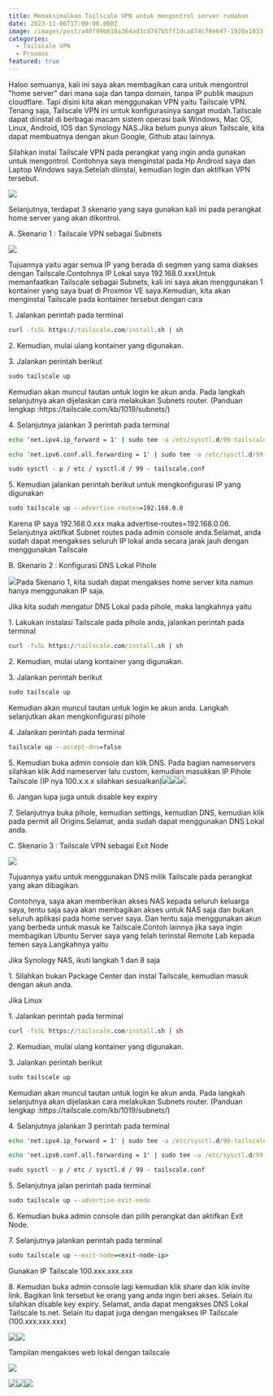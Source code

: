 ```yaml
---
title: Memaksimalkan Tailscale VPN untuk mengontrol server rumahan
date: 2023-11-06T17:00:00.000Z
image: /images/post/a40f99b618a364ad3cd747b5ff1dca874c78e647-1920x1033.webp
categories:
  - Tailscale VPN
  - Proxmox
featured: true
---
```


Haloo semuanya, kali ini saya akan membagikan cara untuk mengontrol "home server" dari mana saja dan tanpa domain, tanpa IP publik maupun cloudflare. Tapi disini kita akan menggunakan VPN yaitu Tailscale VPN. Tenang saja, Tailscale VPN ini untuk konfigurasinya sangat mudah.Tailscale dapat diinstal di berbagai macam sistem operasi baik Windows, Mac OS, Linux, Android, IOS dan Synology NAS.Jika belum punya akun Tailscale, kita dapat membuatnya dengan akun Google, Github atau lainnya.

Silahkan instal Tailscale VPN pada perangkat yang ingin anda gunakan untuk mengontrol. Contohnya saya menginstal pada Hp Android saya dan Laptop Windows saya.Setelah diinstal, kemudian login dan aktifkan VPN tersebut.

![](/images/post/e6f706bce6b48dd5edcd1c082141f964a1e73830-1920x1033.webp)

Selanjutnya, terdapat 3 skenario yang saya gunakan kali ini pada perangkat home server yang akan dikontrol.

A. Skenario 1 : Tailscale VPN sebagai Subnets

![](/images/post/dfa5a136b7c17fcbee721e2f249c111e8e149f87-1920x1033.webp)

Tujuannya yaitu agar semua IP yang berada di segmen yang sama diakses dengan Tailscale.Contohnya IP Lokal saya 192.168.0.xxxUntuk memanfaatkan Tailscale sebagai Subnets, kali ini saya akan menggunakan 1 kontainer yang saya buat di Proxmox VE saya.Kemudian, kita akan menginstal Tailscale pada kontainer tersebut dengan cara

1\. Jalankan perintah pada terminal

```bat
curl -fsSL https://tailscale.com/install.sh | sh
```

2\. Kemudian, mulai ulang kontainer yang digunakan.

3\. Jalankan perintah berikut

```bat
sudo tailscale up
```

Kemudian akan muncul tautan untuk login ke akun anda. Pada langkah selanjutnya akan dijelaskan cara melakukan Subnets router. (Panduan lengkap :https\://tailscale.com/kb/1019/subnets/)

4\. Selanjutnya jalankan 3 perintah pada terminal

```bat
echo 'net.ipv4.ip_forward = 1' | sudo tee -a /etc/sysctl.d/99-tailscale.conf
```

```bat
echo 'net.ipv6.conf.all.forwarding = 1' | sudo tee -a /etc/sysctl.d/99-tailscale.conf
```

```bat
sudo sysctl - p / etc / sysctl.d / 99 - tailscale.conf
```

5\. Kemudian jalankan perintah berikut untuk mengkonfigurasi IP yang digunakan

```bat
sudo tailscale up --advertise-routes=192.168.0.0
```

Karena IP saya 192.168.0.xxx maka advertise-routes=192.168.0.06. Selanjutnya aktifkat Subnet routes pada admin console anda.Selamat, anda sudah dapat mengakses seluruh IP lokal anda secara jarak jauh dengan menggunakan Tailscale

B. Skenario 2 : Konfigurasi DNS Lokal Pihole

![](/images/post/bfacf6ce5e5f29b64f67922c082ec0294ebc82df-1920x1033.webp)Pada Skenario 1, kita sudah dapat mengakses home server kita namun hanya menggunakan IP saja.

Jika kita sudah mengatur DNS Lokal pada pihole, maka langkahnya yaitu 

1\. Lakukan instalasi Tailscale pada pihole anda, jalankan perintah pada terminal

```bat
curl -fsSL https://tailscale.com/install.sh | sh
```

2\. Kemudian, mulai ulang kontainer yang digunakan.

3\. Jalankan perintah berikut

```bat
sudo tailscale up
```

Kemudian akan muncul tautan untuk login ke akun anda. Langkah selanjutkan akan mengkonfigurasi pihole

4\. Jalankan perintah pada terminal

```bat
tailscale up --accept-dns=false
```

5\. Kemudian buka admin console dan klik DNS. Pada bagian nameservers silahkan klik Add nameserver lalu custom, kemudian masukkan IP Pihole Tailscale (IP nya 100.x.x.x silahkan sesuaikan)![](/images/post/352ab5b40b79600bef098040587d4628433d2c05-1920x1033.webp)![](/images/post/da73edacb3287b3dade406dc206a43aa2c8649db-1920x1033.webp)![](/images/post/4db0ab96ddf81ccde840461293485ac73f44a381-1920x1033.webp)

6\. Jangan lupa juga untuk disable key expiry

7\. Selanjutnya buka pihole, kemudian settings, kemudian DNS, kemudian klik pada permit all Origins.Selamat, anda sudah dapat menggunakan DNS Lokal anda.

C. Skenario 3 : Tailscale VPN sebagai Exit Node


![](/images/post/5ee8f0d60b26efbd92f07c76c0e085923876d35b-1920x1033.webp)

Tujuannya yaitu untuk menggunakan DNS milik Tailscale pada perangkat yang akan dibagikan.

Contohnya, saya akan memberikan akses NAS kepada seluruh keluarga saya, tentu saja saya akan membagikan akses untuk NAS saja dan bukan seluruh aplikasi pada home server saya. Dan tentu saja menggunakan akun yang berbeda untuk masuk ke Tailscale.Contoh lainnya jika saya ingin membagikan Ubuntu Server saya yang telah terinstal Remote Lab kepada temen saya.Langkahnya yaitu

Jika Synology NAS, ikuti langkah 1 dan 8 saja

1\. Silahkan bukan Package Center dan instal Tailscale, kemudian masuk dengan akun anda.

Jika Linux

1\. Jalankan perintah pada terminal

```bat
curl -fsSL https://tailscale.com/install.sh | sh
```

2\. Kemudian, mulai ulang kontainer yang digunakan.

3\. Jalankan perintah berikut

```bat
sudo tailscale up
```

Kemudian akan muncul tautan untuk login ke akun anda. Pada langkah selanjutnya akan dijelaskan cara melakukan Subnets router. (Panduan lengkap :https\://tailscale.com/kb/1019/subnets/)

4\. Selanjutnya jalankan 3 perintah pada terminal

```bat
echo 'net.ipv4.ip_forward = 1' | sudo tee -a /etc/sysctl.d/99-tailscale.conf
```

```bat
echo 'net.ipv6.conf.all.forwarding = 1' | sudo tee -a /etc/sysctl.d/99-tailscale.conf
```

```bat
sudo sysctl - p / etc / sysctl.d / 99 - tailscale.conf
```

5\. Selanjutnya jalan perintah pada terminal

```bat
sudo tailscale up --advertise-exit-node
```

6\. Kemudian buka admin console dan pilih perangkat dan aktifkan Exit Node.

7\. Selanjutnya jalankan perintah pada terminal

```bat
sudo tailscale up --exit-node=<exit-node-ip>
```

Gunakan IP Tailscale 100.xxx.xxx.xxx

8\. Kemudian buka admin console lagi kemudian klik share dan klik invite link. Bagikan link tersebut ke orang yang anda ingin beri akses. Selain itu silahkan disable key expiry. Selamat, anda dapat mengakses DNS Lokal Tailscale ts.net. Selain itu dapat juga dengan mengakses IP Tailscale (100.xxx.xxx.xxx)

![](/images/post/2153e9ad18022191dfe2b6cc5c31c60f573d2d54-1920x1033.webp)![](/images/post/97ff9d0047434c63fdeddb18b614d949291b33b5-1920x1033.webp)

Tampilan mengakses web lokal dengan tailscale

![](/images/post/316214e4766ee637c723c75c05005455ba052c9d-1920x1033.webp)

![](/images/post/3307c1ef19cb012c2de15cb964590bab11625889-1920x1033.webp)![](/images/post/c7b967aca9abc77051da2b552b57a499d2f117e1-1920x1033.webp)![](/images/post/f79181dc04be3676ebeb3358da24b2be7523364c-1920x1033.webp)
